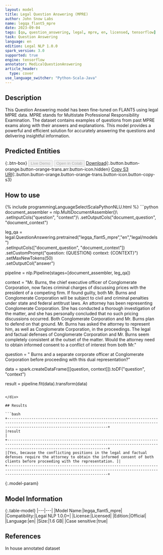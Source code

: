 ```yaml
---
layout: model
title: Legal Question Answering (MPRE)
author: John Snow Labs
name: legqa_flant5_mpre
date: 2023-09-04
tags: [qa, question_answering, legal, mpre, en, licensed, tensorflow]
task: Question Answering
language: en
edition: Legal NLP 1.0.0
spark_version: 3.0
supported: true
engine: tensorflow
annotator: MedicalQuestionAnswering
article_header:
  type: cover
use_language_switcher: "Python-Scala-Java"
---
```


## Description

This Question Answering model has been fine-tuned on FLANT5 using legal MPRE data. MPRE stands for Multistate Professional Responsibility Examination. The dataset contains examples of questions from past MPRE exams along with their answers and explanations. This model provides a powerful and efficient solution for accurately answering the questions and delivering insightful information.

## Predicted Entities



{:.btn-box}
<button class="button button-orange" disabled>Live Demo</button>
<button class="button button-orange" disabled>Open in Colab</button>
[Download](https://s3.amazonaws.com/auxdata.johnsnowlabs.com/legal/models/legqa_flant5_mpre_en_1.0.0_3.0_1693846701106.zip){:.button.button-orange.button-orange-trans.arr.button-icon.hidden}
[Copy S3 URI](s3://auxdata.johnsnowlabs.com/legal/models/legqa_flant5_mpre_en_1.0.0_3.0_1693846701106.zip){:.button.button-orange.button-orange-trans.button-icon.button-copy-s3}

## How to use



<div class="tabs-box" markdown="1">
{% include programmingLanguageSelectScalaPythonNLU.html %}
```python
document_assembler = nlp.MultiDocumentAssembler()\
    .setInputCols("question", "context")\
    .setOutputCols("document_question", "document_context")

leg_qa = legal.QuestionAnswering.pretrained("legqa_flant5_mpre","en","legal/models")\
    .setInputCols(["document_question", "document_context"])\
    .setCustomPrompt("question: {QUESTION} context: {CONTEXT}")\
    .setMaxNewTokens(50)\
    .setOutputCol("answer")

pipeline = nlp.Pipeline(stages=[document_assembler, leg_qa])

context = "Mr. Burns, the chief executive officer of Conglomerate Corporation, now faces criminal charges of discussing prices with the president of a competing firm. If found guilty, both Mr. Burns and Conglomerate Corporation will be subject to civil and criminal penalties under state and federal antitrust laws. An attorney has been representing Conglomerate Corporation. She has conducted a thorough investigation of the matter, and she has personally concluded that no such pricing discussions occurred. Both Conglomerate Corporation and Mr. Burns plan to defend on that ground. Mr. Burns has asked the attorney to represent him, as well as Conglomerate Corporation, in the proceedings. The legal and factual defenses of Conglomerate Corporation and Mr. Burns seem completely consistent at the outset of the matter. Would the attorney need to obtain informed consent to a conflict of interest from both Mr."

question = " Burns and a separate corporate officer at Conglomerate Corporation before proceeding with this dual representation?"


data = spark.createDataFrame([[question, context]]).toDF("question", "context")

result = pipeline.fit(data).transform(data)
```

</div>

## Results

```bash
+------------------------------------------------------------------------------------------------------------------------------------------------------------------------------------------+
|result                                                                                                                                                                                    |
+------------------------------------------------------------------------------------------------------------------------------------------------------------------------------------------+
|[Yes, because the conflicting positions in the legal and factual defenses require the attorney to obtain the informed consent of both clients before proceeding with the representation. ]|
+------------------------------------------------------------------------------------------------------------------------------------------------------------------------------------------+
```

{:.model-param}
## Model Information

{:.table-model}
|---|---|
|Model Name:|legqa_flant5_mpre|
|Compatibility:|Legal NLP 1.0.0+|
|License:|Licensed|
|Edition:|Official|
|Language:|en|
|Size:|1.6 GB|
|Case sensitive:|true|

## References

In house annotated dataset